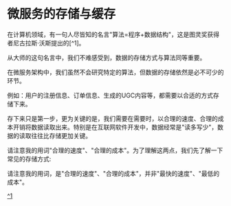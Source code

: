 # 微服务的存储与缓存

在计算机领域，有一句人尽皆知的名言"算法=程序+数据结构"，这是图灵奖获得者尼古拉斯·沃斯提出的[^1]。

从大师的这句名言中，我们不难感受到，数据的存储方式与算法同等重要。

在微服务架构中，我们虽然不会研究特定的算法，但数据的存储依然是必不可少的环节。

例如：用户的注册信息、订单信息、生成的UGC内容等，都需要以合适的方式存储下来。

存下来只是第一步，更为关键的是，我们需要在需要时，以合理的速度、合理的成本开销将数据读取出来。特别是在互联网软件开发中，数据经常是"读多写少"，数据的读取往往比存储更加关键。

请注意我的用词"合理的速度"、"合理的成本"。为了理解这两点，我们先了解一下常见的存储方式:




请注意我的用词，是"合理的速度"、"合理的成本"，并非"最快的速度"、"最低的成本"。






[^1](https://www.jianshu.com/p/19f68c72effc)

